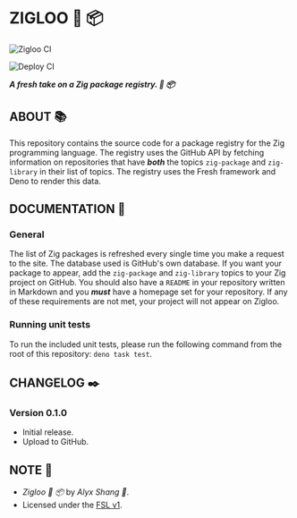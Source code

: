 # ZIGLOO :lizard: :package:

![Zigloo CI](https://github.com/alyxshang/zigloo/actions/workflows/deno.yml/badge.svg)

![Deploy CI](https://github.com/alyxshang/zigloo/actions/workflows/deploy.yml/badge.svg)

***A fresh take on a Zig package registry.  :lizard: :package:***

## ABOUT :books:

This repository contains the source code for a package registry for the Zig programming language.
The registry uses the GitHub API by fetching information on repositories that have ***both*** the topics
`zig-package` and `zig-library` in their list of topics. The registry uses the Fresh framework and Deno to render
this data.

## DOCUMENTATION :book:

### General

The list of Zig packages is refreshed every single time you make a request to the 
site. The database used is GitHub's own database. If you want your package to appear,
add the `zig-package` and `zig-library` topics to your Zig project on GitHub. You should also have a `README` in your repository written in Markdown and you ***must*** have a homepage set for your repository. If any of these requirements are not met, your project will not appear on Zigloo.

### Running unit tests

To run the included unit tests, please run the following command from
the root of this repository: `deno task test`.

## CHANGELOG :black_nib:

### Version 0.1.0

- Initial release.
- Upload to GitHub.

## NOTE :scroll:

- *Zigloo :lizard: :package:* by *Alyx Shang :black_heart:*.
- Licensed under the [FSL v1](https://github.com/alyxshang/fair-software-license).
